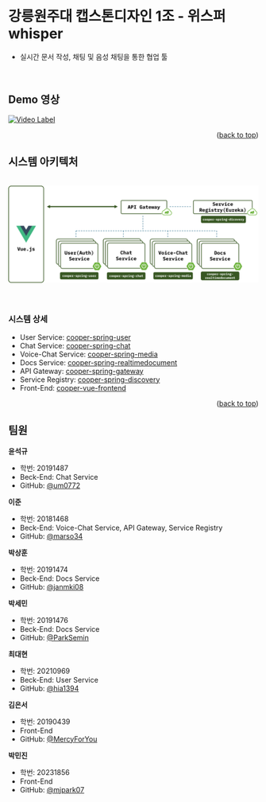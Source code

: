 <a name="readme-top"></a>

# 강릉원주대 캡스톤디자인 1조 - 위스퍼 whisper

- 실시간 문서 작성, 채팅 및 음성 채팅을 통한 협업 툴

<br>

## Demo 영상
[![Video Label](http://img.youtube.com/vi/SpGs63TbQ7Q/0.jpg)](https://youtu.be/SpGs63TbQ7Q)


<p align="right">(<a href="#readme-top">back to top</a>)</p>

## 시스템 아키텍처

<div align="center">
  <br>
  <img src="profile/info/system Architecture.png" width="700">
</div>

<br>
<br>


### 시스템 상세
- User Service: [cooper-spring-user](https://github.com/cooper-0/cooper-spring-user)
- Chat Service: [cooper-spring-chat](https://github.com/cooper-0/cooper-spring-chat)
- Voice-Chat Service: [cooper-spring-media](https://github.com/cooper-0/cooper-spring-media)
- Docs Service: [cooper-spring-realtimedocument](https://github.com/cooper-0/cooper-spring-realtimedocument/tree/develop)
- API Gateway: [cooper-spring-gateway](https://github.com/cooper-0/cooper-spring-gateway)
- Service Registry: [cooper-spring-discovery](https://github.com/cooper-0/cooper-spring-discovery)
- Front-End: [cooper-vue-frontend](https://github.com/cooper-0/cooper-vue-frontend)


<p align="right">(<a href="#readme-top">back to top</a>)</p>

## 팀원

**윤석규**

- 학번: 20191487
- Beck-End: Chat Service
- GitHub: [@um0772](https://github.com/um0772)

**이준**

- 학번: 20181468
- Beck-End: Voice-Chat Service, API Gateway, Service Registry
- GitHub: [@marso34](https://github.com/marso34)

**박상훈**

- 학번: 20191474
- Beck-End: Docs Service
- GitHub: [@janmki08](https://github.com/janmki08)

**박세민**

- 학번: 20191476
- Beck-End: Docs Service
- GitHub: [@ParkSemin](https://github.com/ParkSemin)

**최대현**

- 학번: 20210969
- Beck-End: User Service
- GitHub: [@hia1394](https://github.com/hia1394)

**김은서**

- 학번: 20190439
- Front-End
- GitHub: [@MercyForYou](https://github.com/MercyForYou)

**박민진**

- 학번: 20231856
- Front-End
- GitHub: [@mjpark07](https://github.com/mjpark07)
